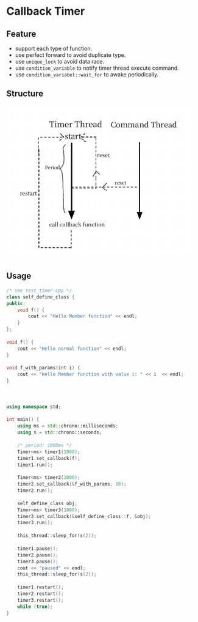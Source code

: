 # Callback Timer

## Feature 

* support each type of function.
* use perfect forward to avoid duplicate type.
* use `unique_lock` to avoid data race.
* use `condition_variable` to notify timer thread execute command.
* use `condition_variabel::wait_for` to awake periodically.



## Structure

<img src="./README/image-20221112142226223.png" alt="image-20221112142226223" style="zoom:67%;" />



## Usage

```cpp
/* see test_timer.cpp */
class self_define_class {
public:
    void f() {
        cout << "Hello Member function" << endl;
    }
};

void f() {
    cout << "Hello normal function" << endl;
}

void f_with_params(int i) {
    cout << "Hello Member function with value i: " << i  << endl;
}



using namespace std;

int main() {
    using ms = std::chrono::milliseconds;
    using s = std::chrono::seconds;

    /* period: 1000ms */
    Timer<ms> timer1(1000);
    timer1.set_callback(f);
    timer1.run();

    Timer<ms> timer2(1000);
    timer2.set_callback(&f_with_params, 10);
    timer2.run();

    self_define_class obj;
    Timer<ms> timer3(1000);
    timer3.set_callback(&self_define_class::f, &obj);
    timer3.run();

    this_thread::sleep_for(s(2));

    timer1.pause();
    timer2.pause();
    timer3.pause();
    cout << "paused" << endl;
    this_thread::sleep_for(s(2));

    timer1.restart();
    timer2.restart();
    timer3.restart();
    while (true);
}
```

